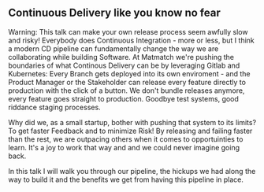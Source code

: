 ## Continuous Delivery like you know no fear

Warning: This talk can make your own release process seem awfully slow and risky! Everybody does Continuous Integration - more or less, but I think a modern CD pipeline can fundamentally change the way we are collaborating while building Software. At Matmatch we're pushing the boundaries of what Continous Delivery can be by leveraging Gitlab and Kubernetes: Every Branch gets deployed into its own enviroment - and the Product Manager or the Stakeholder can release every feature directly to production with the click of a button. We don't bundle releases anymore, every feature goes straight to production. Goodbye test systems, good riddance staging processes.

Why did we, as a small startup, bother with pushing that system to its limits? To get faster Feedback and to minimize Risk! By releasing and failing faster than the rest, we are outpacing others when it comes to opportuinties to learn. It's a joy to work that way and and we could never imagine going back.

In this talk I will walk you through our pipeline, the hickups we had along the way to build it and the benefits we get from having this pipeline in place. 